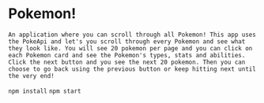 # Pokemon! 

`An application where you can scroll through all Pokemon! This app uses the PokeApi and let's you scroll through every Pokemon and see what they look like. You will see 20 pokemon per page and you can click on each Pokemon card and see the Pokemon's types, stats and abilities. Click the next button and you see the next 20 pokemon. Then you can choose to go back using the previous button or keep hitting next until the very end!`

`npm install`
`npm start`


